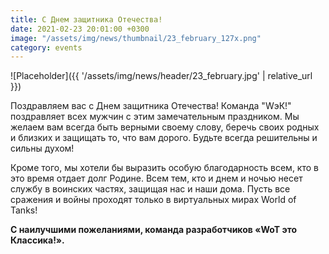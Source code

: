 ```yaml
---
title: С Днем защитника Отечества!
date: 2021-02-23 20:01:00 +0300
image: "/assets/img/news/thumbnail/23_february_127x.png"
category: events
---
```

<p style="display: none">Команда разработчиков «WoT это Классика!» поздравляет игроков с 23 февраля.</p>

![Placeholder]({{ '/assets/img/news/header/23_february.jpg' | relative_url }})

Поздравляем вас с Днем защитника Отечества!
Команда "WэК!" поздравляет всех мужчин с этим замечательным праздником. Мы желаем вам всегда быть верными своему слову, беречь своих родных и близких и защищать то, что вам дорого. Будьте всегда решительны и сильны духом!

Кроме того, мы хотели бы выразить особую благодарность всем, кто в это время отдает долг Родине. Всем тем, кто и днем и ночью несет службу в воинских частях, защищая нас и наши дома.
Пусть все сражения и войны проходят только в виртуальных мирах World of Tanks!

**С наилучшими пожеланиями, команда разработчиков «WoT это Классика!».**
